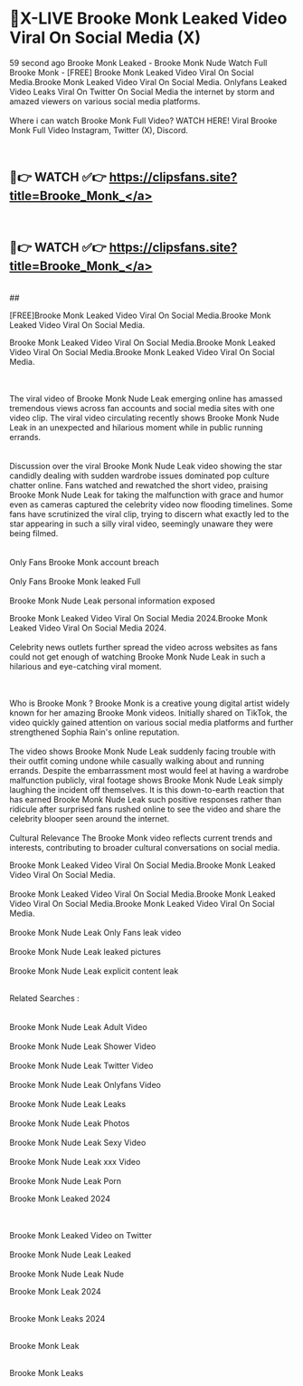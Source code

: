 # 🔴X-LIVE Brooke Monk  Leaked Video Viral On Social Media (X)<br>


59 second ago Brooke Monk  Leaked  - Brooke Monk  Nude  Watch Full Brooke Monk  - [FREE] Brooke Monk  Leaked Video Viral On Social Media.Brooke Monk  Leaked Video Viral On Social Media.   Onlyfans Leaked Video Leaks Viral On Twitter On Social Media the internet by storm and amazed viewers on various social media platforms. <br><br>
Where i can watch Brooke Monk  Full Video? WATCH HERE! Viral Brooke Monk  Full Video Instagram, Twitter (X), Discord. <br>


 <br>

##  🔴👉 WATCH ✅👉  <a href="https://clipsfans.site?title=Brooke_Monk_&ref=git">https://clipsfans.site?title=Brooke_Monk_</a> <br>
  <br>

##  🔴👉 WATCH ✅👉  <a href="https://clipsfans.site?title=Brooke_Monk_&ref=git">https://clipsfans.site?title=Brooke_Monk_</a> <br>
  <br>
  ##



[FREE]Brooke Monk  Leaked Video Viral On Social Media.Brooke Monk  Leaked Video Viral On Social Media. <br>

Brooke Monk  Leaked Video Viral On Social Media.Brooke Monk  Leaked Video Viral On Social Media.Brooke Monk  Leaked Video Viral On Social Media. <br>


  <br>

  <br>
The viral video of Brooke Monk  Nude Leak emerging online has amassed tremendous views across fan accounts and social media sites with one video clip. The viral video circulating recently shows Brooke Monk  Nude Leak in an unexpected and hilarious moment while in public running errands.<br>
<br>


<br>
Discussion over the viral Brooke Monk  Nude Leak video showing the star candidly dealing with sudden wardrobe issues dominated pop culture chatter online. Fans watched and rewatched the short video, praising Brooke Monk  Nude Leak for taking the malfunction with grace and humor even as cameras captured the celebrity video now flooding timelines. Some fans have scrutinized the viral clip, trying to discern what exactly led to the star appearing in such a silly viral video, seemingly unaware they were being filmed.<br>
<br>
<br> 
Only Fans Brooke Monk  account breach<br>
<br>
Only Fans Brooke Monk  leaked Full <br>
<br>
Brooke Monk  Nude Leak personal information exposed<br>

Brooke Monk  Leaked Video Viral On Social Media 2024.Brooke Monk  Leaked Video Viral On Social Media 2024. <br>
<br>
Celebrity news outlets further spread the video across websites as fans could not get enough of watching Brooke Monk  Nude Leak in such a hilarious and eye-catching viral moment.<br>
<br>

<br>
Who is Brooke Monk ? Brooke Monk  is a creative young digital artist widely known for her amazing Brooke Monk  videos. Initially shared on TikTok, the video quickly gained attention on various social media platforms and further strengthened Sophia Rain's online reputation.<br>
<br>
The video shows Brooke Monk  Nude Leak suddenly facing trouble with their outfit coming undone while casually walking about and running errands. Despite the embarrassment most would feel at having a wardrobe malfunction publicly, viral footage shows Brooke Monk  Nude Leak simply laughing the incident off themselves. It is this down-to-earth reaction that has earned Brooke Monk  Nude Leak such positive responses rather than ridicule after surprised fans rushed online to see the video and share the celebrity blooper seen around the internet.<br>
<br>
Cultural Relevance The Brooke Monk  video reflects current trends and interests, contributing to broader cultural conversations on social media.<br>

Brooke Monk  Leaked Video Viral On Social Media.Brooke Monk  Leaked Video Viral On Social Media.<br>
<br>
Brooke Monk  Leaked Video Viral On Social Media.Brooke Monk  Leaked Video Viral On Social Media.Brooke Monk  Leaked Video Viral On Social Media.<br>
<br>
Brooke Monk  Nude Leak Only Fans leak video<br>
<br>
Brooke Monk  Nude Leak leaked pictures<br>
<br>
Brooke Monk  Nude Leak explicit content leak<br>


<br>
Related Searches :<br>
<br>

<br>
Brooke Monk  Nude Leak Adult Video<br>
<br>
Brooke Monk  Nude Leak Shower Video<br>
<br>
Brooke Monk  Nude Leak Twitter Video<br>
<br>
Brooke Monk  Nude Leak Onlyfans Video<br>
<br>
Brooke Monk  Nude Leak Leaks<br>
<br>
Brooke Monk  Nude Leak Photos<br>

<br>
Brooke Monk  Nude Leak Sexy Video<br>
<br>
Brooke Monk  Nude Leak xxx Video<br>
<br>
Brooke Monk  Nude Leak Porn<br>

Brooke Monk   Leaked 2024 <br> <br>
<br>

Brooke Monk  Leaked Video on Twitter <br>
<br>
Brooke Monk  Nude Leak Leaked<br>
<br>
Brooke Monk  Nude Leak Nude<br>


Brooke Monk   Leak 2024 <br> <br>



Brooke Monk   Leaks 2024 <br> <br>



 
Brooke Monk   Leak<br> <br>



Brooke Monk   Leaks<br> <br>





</p>




 



</p>










